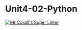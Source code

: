 # Unit4-02-Python
[![Mr Coxall's Super Linter](https://github.com/ICS3U-Programming-NolanS/Unit4-02-Python/workflows/Mr%20Coxall's%20Super%20Linter/badge.svg)](https://github.com/ICS3U-Programming-NolanS/Unit4-02-Python/actions/)
